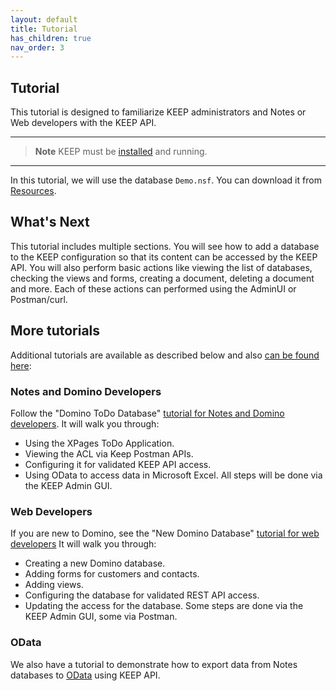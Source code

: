 ```yaml
---
layout: default
title: Tutorial
has_children: true
nav_order: 3
---
```


## Tutorial

This tutorial is designed to familiarize KEEP administrators and Notes or Web developers with the KEEP API.

---

> **Note** KEEP must be [installed](../installconfig/index) and running.

---

In this tutorial, we will use the database `Demo.nsf`. You can download it from [Resources](../references/downloads).

## What's Next

This tutorial includes multiple sections. You will see how to add a database to the KEEP configuration so that its content can be accessed by the KEEP API. You will also perform basic actions like viewing the list of databases, checking the views and forms, creating a document, deleting a document and more. Each of these actions can performed using the AdminUI or Postman/curl.

## More tutorials

Additional tutorials are available as described below and also [can be found here](https://opensource.hcltechsw.com/domino-keep-tutorials/):

### Notes and Domino Developers

Follow the "Domino ToDo Database" [tutorial for Notes and Domino developers](https://opensource.hcltechsw.com/domino-keep-tutorials/pages/todo/index). It will walk you through:

- Using the XPages ToDo Application.
- Viewing the ACL via Keep Postman APIs.
- Configuring it for validated KEEP API access.
- Using OData to access data in Microsoft Excel. All steps will be done via the KEEP Admin GUI.

### Web Developers

If you are new to Domino, see the "New Domino Database" [tutorial for web developers](https://opensource.hcltechsw.com/domino-keep-tutorials/pages/domino-new/index#pre-requisites) It will walk you through:

- Creating a new Domino database.
- Adding forms for customers and contacts.
- Adding views.
- Configuring the database for validated REST API access.
- Updating the access for the database. Some steps are done via the KEEP Admin GUI, some via Postman.

### OData

We also have a tutorial to demonstrate how to export data from Notes databases to [OData](https://www.odata.org) using KEEP API.
